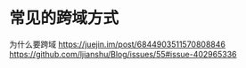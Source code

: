 # 常见的跨域方式

为什么要跨域 https://juejin.im/post/6844903511570808846
https://github.com/ljianshu/Blog/issues/55#issue-402965336
